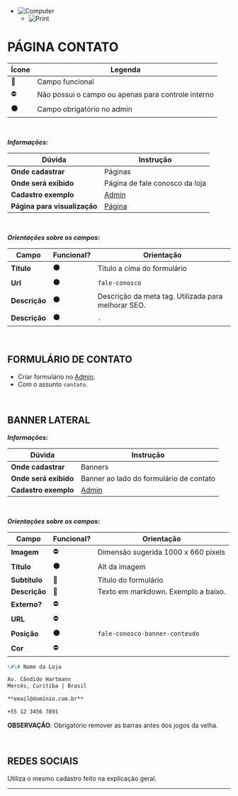 - ![Computer](../images/prints/computer.png)
  - ![Print](../images/prints/06-fale-conosco.png)

# PÁGINA CONTATO

| Ícone               | Legenda                                            |
| ------------------- | -------------------------------------------------- |
| :large_blue_circle: | Campo funcional                                    |
| :no_entry:          | Não possui o campo ou apenas para controle interno |
| :black_circle:      | Campo obrigatório no admin                         |

&nbsp;

**_Informações:_**

| Dúvida                       | Instrução                                                                |
| ---------------------------- | ------------------------------------------------------------------------ |
| **Onde cadastrar**           | Páginas                                                                  |
| **Onde será exibido**        | Página de fale conosco da loja                                           |
| **Cadastro exemplo**         | [Admin](https://template5.vnda.dev/admin/paginas/editar?id=fale-conosco) |
| **Página para visualização** | [Página](https://template5.vnda.dev/p/fale-conosco)                      |

&nbsp;

**_Orientações sobre os campos:_**

| Campo         | Funcional?     | Orientação                                          |
| ------------- | -------------- | --------------------------------------------------- |
| **Titulo**    | :black_circle: | Titulo a cima do formulário                         |
| **Url**       | :black_circle: | `fale-conosco`                                      |
| **Descrição** | :black_circle: | Descrição da meta tag. Utilizada para melhorar SEO. |
| **Descrição** | :black_circle: | `.`                                                 |

&nbsp;

## FORMULÁRIO DE CONTATO

- Criar formulário no [Admin](https://template5.vnda.dev/admin/config/mensagens-e-avisos/forms).
- Com o assunto `contato`.

&nbsp;

## BANNER LATERAL

**_Informações:_**

| Dúvida                | Instrução                                                     |
| --------------------- | ------------------------------------------------------------- |
| **Onde cadastrar**    | Banners                                                       |
| **Onde será exibido** | Banner ao lado do formulário de contato                       |
| **Cadastro exemplo**  | [Admin](https://template5.vnda.dev/admin/midias/editar?id=17) |

&nbsp;

**_Orientações sobre os campos:_**

| Campo         | Funcional?          | Orientação                          |
| ------------- | ------------------- | ----------------------------------- |
| **Imagem**    | :no_entry:          | Dimensão sugerida 1000 x 660 pixels |
| **Título**    | :black_circle:      | Alt da imagem                       |
| **Subtítulo** | :large_blue_circle: | Título do formulário                |
| **Descrição** | :large_blue_circle: | Texto em markdown. Exemplo a baixo. |
| **Externo?**  | :no_entry:          |                                     |
| **URL**       | :no_entry:          |                                     |
| **Posição**   | :black_circle:      | `fale-conosco-banner-conteudo`      |
| **Cor**       | :no_entry:          |                                     |

```md
\#\# Nome da Loja

Av. Cândido Hartmann
Mercês, Curitiba | Brasil

**email@dominio.com.br**

+55 12 3456 7891
```

**OBSERVAÇÃO**: Obrigatório remover as barras antes dos jogos da velha.

&nbsp;

## REDES SOCIAIS

Utiliza o mesmo cadastro feito na explicação geral.

***
